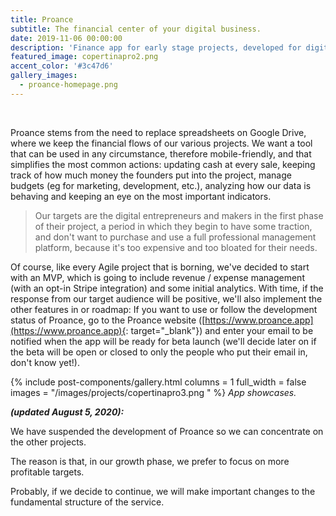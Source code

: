 ```yaml
---
title: Proance
subtitle: The financial center of your digital business.
date: 2019-11-06 00:00:00
description: 'Finance app for early stage projects, developed for digital entrepreneurs.'
featured_image: copertinapro2.png
accent_color: '#3c47d6'
gallery_images:
  - proance-homepage.png
---
```


&nbsp;

Proance stems from the need to replace spreadsheets on Google Drive, where we keep the financial flows of our various projects. We want a tool that can be used in any circumstance, therefore mobile-friendly, and that simplifies the most common actions: updating cash at every sale, keeping track of how much money the founders put into the project, manage budgets (eg for marketing, development, etc.), analyzing how our data is behaving and keeping an eye on the most important indicators.

> Our targets are the digital entrepreneurs and makers in the first phase of their project, a period in which they begin to have some traction, and don't want to purchase and use a full professional management platform, because it's too expensive and too bloated for their needs.

Of course, like every Agile project that is borning, we've decided to start with an MVP, which is going to include revenue / expense management (with an opt-in Stripe integration) and some initial analytics. With time, if the response from our target audience will be positive, we'll also implement the other features in or roadmap: If you want to use or follow the development status of Proance, go to the Proance website ([https://www.proance.app](https://www.proance.app){: target="_blank"}) and enter your email to be notified when the app will be ready for beta launch (we'll decide later on if the beta will be open or closed to only the people who put their email in, don't know yet\!).

{% include post-components/gallery.html columns = 1 full_width = false images = "/images/projects/copertinapro3.png " %}&nbsp;*App showcases.*

***(updated August 5, 2020):***

We have suspended the development of Proance so we can concentrate on the other projects.

The reason is that, in our growth phase, we prefer to focus on more profitable targets.

Probably, if we decide to continue, we will make important changes to the fundamental structure of the service.

&nbsp;